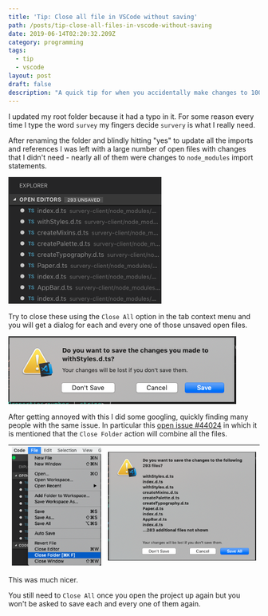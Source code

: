 ```yaml
---
title: 'Tip: Close all file in VSCode without saving'
path: /posts/tip-close-all-files-in-vscode-without-saving
date: 2019-06-14T02:20:32.209Z
category: programming
tags:
  - tip
  - vscode
layout: post
draft: false
description: "A quick tip for when you accidentally make changes to 100's of files in Visual Studio Code and don't want to save them."
---
```


I updated my root folder because it had a typo in it. For some reason every time I type the word `survey` my fingers decide `survery` is what I really need.

After renaming the folder and blindly hitting "yes" to update all the imports and references I was left with a large number of open files with changes that I didn't need - nearly all of them were changes to `node_modules` import statements.

![](/assets/screen-shot-2019-06-14-at-12.15.41-pm.png)

Try to close these using the `Close All` option in the tab context menu and you will get a dialog for each and every one of those unsaved open files.

![](/assets/screen-shot-2019-06-14-at-12.16.12-pm.png "This might take a while")

After getting annoyed with this I did some googling, quickly finding many people with the same issue. In particular this [open issue #44024](https://github.com/Microsoft/vscode/issues/44024) in which it is mentioned that the `Close Folder` action will combine all the files.

| ![](/assets/screen-shot-2019-06-14-at-12.16.49-pm.png) | ![](/assets/screen-shot-2019-06-14-at-12.17.05-pm.png) |
|-|-|

This was much nicer.

You still need to `Close All` once you open the project up again but you won't be asked to save each and every one of them again.
